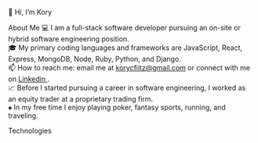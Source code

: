 👋 Hi, I’m Kory

About Me
💻 I am a full-stack software developer pursuing an on-site or hybrid software engineering position. <br>
🎓 My primary coding languages and frameworks are JavaScript, React, Express, MongoDB, Node, Ruby, Python, and Django. <br>
📫 How to reach me: email me at korycfiitz@gmail.com or connect with me on <a href="https://www.linkedin.com/in/kory-fitzgerald/" target="_blank">
  Linkedin
</a>
. <br>
📈 Before I started pursuing a career in software engineering, I worked as an equity trader at a proprietary trading firm. <br>
♠️ In my free time I enjoy playing poker, fantasy sports, running, and traveling. <br>

Technologies
